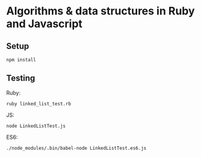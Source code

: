 # Algorithms & data structures in Ruby and Javascript

## Setup

```
npm install
```

## Testing

Ruby:

```
ruby linked_list_test.rb
```

JS:

```
node LinkedListTest.js
```

ES6:

```
./node_modules/.bin/babel-node LinkedListTest.es6.js
```
